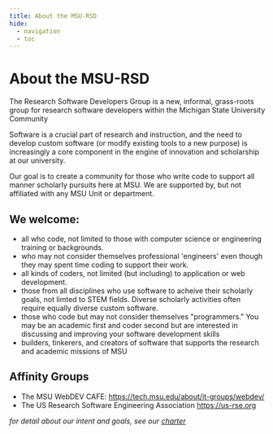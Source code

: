 ```yaml
---
title: About the MSU-RSD
hide:  
  - navigation
  - toc
---
```


# About the MSU-RSD

The Research Software Developers Group is a new, informal, grass-roots group for research software developers within the Michigan State University Community

Software is a crucial part of research and instruction, and the need to develop custom software (or modify existing tools to a new purpose) is increasingly a core component in the engine of innovation and scholarship at our university.    

Our goal is to create a community for those who write code to support all manner scholarly pursuits here at MSU.  We are supported by, but not affiliated with any MSU Unit or department.  


## We welcome: 

- all who code, not limited to those with computer science or engineering training or backgrounds.  
- who may not consider themselves professional 'engineers' even though they may spent time coding to support their work.  
- all kinds of coders, not limited (but including) to application or web development.  
- those from all disciplines who use software to acheive their scholarly goals, not limted to STEM fields.   Diverse scholarly activities often require equally diverse custom software.  
- those who code but may not consider themselves "programmers."  You may be an academic first and coder second but are interested in discussing and improving your software development skills
- builders, tinkerers, and creators of software that supports the research and academic missions of MSU


## Affinity Groups

- The MSU WebDEV CAFE: https://tech.msu.edu/about/it-groups/webdev/
- The US Research Software Engineering Association https://us-rse.org


*for detail about our intent and goals, see our [charter](draft-charter)*
